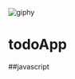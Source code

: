 ![giphy](https://user-images.githubusercontent.com/73947103/124932672-f1beaf80-e00b-11eb-9076-e56525d35d64.gif)

# todoApp
##javascript
